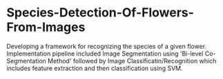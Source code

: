 # Species-Detection-Of-Flowers-From-Images
Developing a framework for recognizing the species of a given flower. Implementation pipeline included Image Segmentation using 'Bi-level Co-Segmentation Method' followed by Image Classificatin/Recognition which includes feature extraction and then classification using SVM.

